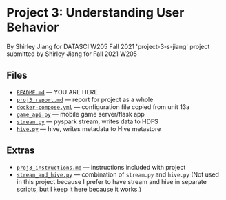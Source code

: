 # Project 3: Understanding User Behavior
By Shirley Jiang for DATASCI W205 Fall 2021
'project-3-s-jiang' project submitted by Shirley Jiang for Fall 2021 W205

## Files
- [`README.md`]('README.md') — YOU ARE HERE
- [`proj3_report.md`](proj3_report.md) — report for project as a whole
- [`docker-compose.yml`](docker-compose.yml) — configuration file copied from unit 13a
- [`game_api.py`](game_api.py) — mobile game server/flask app
- [`stream.py`](stream.py) — pyspark stream, writes data to HDFS
- [`hive.py`](hive.py) — hive, writes metadata to Hive metastore

## Extras
- [`proj3_instructions.md`](proj3_instructions.md) — instructions included with project
- [`stream_and_hive.py`](stream_and_hive.py) — combination of `stream.py` and `hive.py` (Not used in this project because I prefer to have stream and hive in separate scripts, but I keep it here because it works.)

